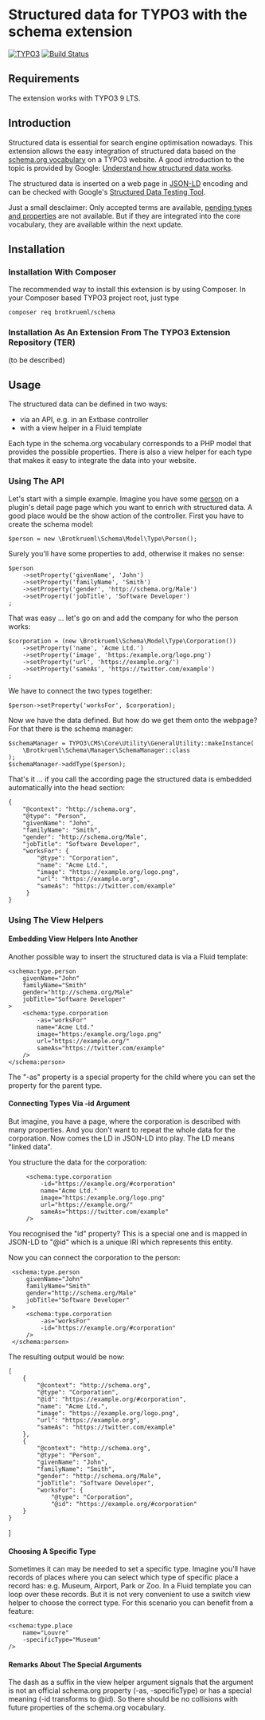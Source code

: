 # Structured data for TYPO3 with the schema extension

[![TYPO3](https://img.shields.io/badge/TYPO3-9%20LTS-orange.svg)](https://typo3.org/)
[![Build Status](https://travis-ci.org/brotkrueml/schema.svg?branch=master)](https://travis-ci.org/brotkrueml/schema)

## Requirements

The extension works with TYPO3 9 LTS.

## Introduction

Structured data is essential for search engine optimisation nowadays. This extension 
allows the easy integration of structured data based on the [schema.org vocabulary](https://schema.org/)
on a TYPO3 website. A good introduction to the topic is provided by Google:
[Understand how structured data works](https://developers.google.com/search/docs/guides/intro-structured-data). 

The structured data is inserted on a web page in [JSON-LD](https://json-ld.org/) encoding 
and can be checked with Google's [Structured Data Testing Tool](https://search.google.com/structured-data/testing-tool).

Just a small desclaimer: Only accepted terms are available, [pending types and 
properties](https://pending.schema.org/) are not available. But if they are integrated
into the core vocabulary, they are available within the next update.

## Installation

### Installation With Composer

The recommended way to install this extension is by using Composer. In your Composer based TYPO3 project root, just type

    composer req brotkrueml/schema

### Installation As An Extension From The TYPO3 Extension Repository (TER)

(to be described)

## Usage

The structured data can be defined in two ways:

- via an API, e.g. in an Extbase controller
- with a view helper in a Fluid template

Each type in the schema.org vocabulary corresponds to a PHP model that provides the possible properties.
There is also a view helper for each type that makes it easy to integrate the data into your website.

### Using The API

Let's start with a simple example. Imagine you have some [person](https://schema.org/Person)
on a plugin's detail page page which you want to enrich with structured data. A good
place would be the show action of the controller. First you have to create the schema model:

    $person = new \Brotkrueml\Schema\Model\Type\Person();

Surely you'll have some properties to add, otherwise it makes no sense:

    $person
        ->setProperty('givenName', 'John')
        ->setProperty('familyName', 'Smith')
        ->setProperty('gender', 'http://schema.org/Male')
        ->setProperty('jobTitle', 'Software Developer')
    ;

That was easy ... let's go on and add the company for who the person works:

    $corporation = (new \Brotkrueml\Schema\Model\Type\Corporation())
        ->setProperty('name', 'Acme Ltd.')
        ->setProperty('image', 'https:/example.org/logo.png')
        ->setProperty('url', 'https://example.org/')
        ->setProperty('sameAs', 'https://twitter.com/example')
    ;

We have to connect the two types together:

    $person->setProperty('worksFor', $corporation);
    
Now we have the data defined. But how do we get them onto the webpage?
For that there is the schema manager:

    $schemaManager = TYPO3\CMS\Core\Utility\GeneralUtility::makeInstance(
        \Brotkrueml\Schema\Manager\SchemaManager::class
    );
    $schemaManager->addType($person);

That's it ... if you call the according page the structured data is embedded
automatically into the head section:

    {
        "@context": "http://schema.org",
        "@type": "Person",
        "givenName": "John",
        "familyName": "Smith",
        "gender": "http://schema.org/Male",
        "jobTitle": "Software Developer",
        "worksFor": {
            "@type": "Corporation",
            "name": "Acme Ltd.",
            "image": "https://example.org/logo.png",
            "url": "https://example.org",
            "sameAs": "https://twitter.com/example"
         }
    }

### Using The View Helpers
 
#### Embedding View Helpers Into Another
 
Another possible way to insert the structured data is via a Fluid template:
 
    <schema:type.person
        givenName="John"
        familyName="Smith"
        gender="http://schema.org/Male"
        jobTitle="Software Developer"
    >
        <schema:type.corporation
            -as="worksFor"
            name="Acme Ltd."
            image="https:/example.org/logo.png"
            url="https://example.org/"
            sameAs="https://twitter.com/example"
        />
    </schema:person>

The "-as" property is a special property for the child where you can set the property for
the parent type.

#### Connecting Types Via -id Argument

But imagine, you have a page, where the corporation is described with many properties. And you
don't want to repeat the whole data for the corporation. Now comes the LD in JSON-LD into play.
The LD means "linked data".

You structure the data for the corporation:

         <schema:type.corporation
             -id="https://example.org/#corporation"
             name="Acme Ltd."
             image="https:/example.org/logo.png"
             url="https://example.org/"
             sameAs="https://twitter.com/example"
         />

You recognised the "id" property? This is a special one and is mapped in JSON-LD to "@id"
which is a unique IRI which represents this entity.

Now you can connect the corporation to the person:

     <schema:type.person
         givenName="John"
         familyName="Smith"
         gender="http://schema.org/Male"
         jobTitle="Software Developer"
     >
         <schema:type.corporation
             -as="worksFor"
             -id="https://example.org/#corporation"
         />
     </schema:person>

The resulting output would be now:

    [
        {
            "@context": "http://schema.org",
            "@type": "Corporation",
            "@id": "https://example.org/#corporation",
            "name": "Acme Ltd.",
            "image": "https://example.org/logo.png",
            "url": "https://example.org",
            "sameAs": "https://twitter.com/example"
        },
        {
            "@context": "http://schema.org",
            "@type": "Person",
            "givenName": "John",
            "familyName": "Smith",
            "gender": "http://schema.org/Male",
            "jobTitle": "Software Developer",
            "worksFor": {
                "@type": "Corporation",
                "@id": "https://example.org/#corporation"
        }
    }
]

#### Choosing A Specific Type

Sometimes it can may be needed to set a specific type. Imagine you'll have records of places where you can select
which type of specific place a record has: e.g. Museum, Airport, Park or Zoo. In a Fluid template you can loop over these records.
But it is not very convenient to use a switch view helper to choose the correct type. For this scenario you can benefit from a
feature:

    <schema:type.place
        name="Louvre"
        -specificType="Museum"
    /> 

#### Remarks About The Special Arguments

The dash as a suffix in the view helper argument signals that the argument is not an official schema.org property (-as, -specificType)
or has a special meaning (-id transforms to @id). So there should be no collisions with future properties of the schema.org
vocabulary.
